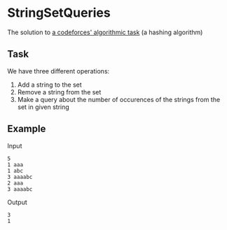 # StringSetQueries
The solution to [a codeforces' algorithmic task](http://codeforces.com/problemset/problem/710/F)
(a hashing algorithm)

Task
---
We have three different operations:

1. Add a string to the set
2. Remove a string from the set
3. Make a query about the number of occurences of the strings from the set in given string

Example
---
Input
```
5
1 aaa
1 abc
3 aaaabc
2 aaa
3 aaaabc
```

Output
```
3
1
```
